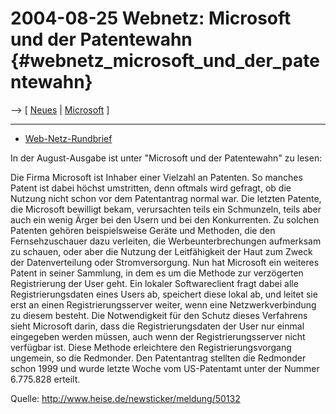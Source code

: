 # 2004-08-25 Webnetz: Microsoft und der Patentewahn {#webnetz_microsoft_und_der_patentewahn}

\--\> \[ [ Neues](SwpatcninoDe "wikilink") \| [
Microsoft](SwpatmicrosoftDe "wikilink") \]

------------------------------------------------------------------------

-   [Web-Netz-Rundbrief](http://www.web-netz.de/ "wikilink")

In der August-Ausgabe ist unter \"Microsoft und der Patentewahn\" zu
lesen:

Die Firma Microsoft ist Inhaber einer Vielzahl an Patenten. So manches
Patent ist dabei höchst umstritten, denn oftmals wird gefragt, ob die
Nutzung nicht schon vor dem Patentantrag normal war. Die letzten
Patente, die Microsoft bewilligt bekam, verursachten teils ein
Schmunzeln, teils aber auch ein wenig Ärger bei den Usern und bei den
Konkurrenten. Zu solchen Patenten gehören beispielsweise Geräte und
Methoden, die den Fernsehzuschauer dazu verleiten, die
Werbeunterbrechungen aufmerksam zu schauen, oder aber die Nutzung der
Leitfähigkeit der Haut zum Zweck der Datenverteilung oder
Stromversorgung. Nun hat Microsoft ein weiteres Patent in seiner
Sammlung, in dem es um die Methode zur verzögerten Registrierung der
User geht. Ein lokaler Softwareclient fragt dabei alle
Registrierungsdaten eines Users ab, speichert diese lokal ab, und leitet
sie erst an einen Registrierungsserver weiter, wenn eine
Netzwerkverbindung zu diesem besteht. Die Notwendigkeit für den Schutz
dieses Verfahrens sieht Microsoft darin, dass die Registrierungsdaten
der User nur einmal eingegeben werden müssen, auch wenn der
Registrierungsserver nicht verfügbar ist. Diese Methode erleichtere den
Registrierungsvorgang ungemein, so die Redmonder. Den Patentantrag
stellten die Redmonder schon 1999 und wurde letzte Woche vom
US-Patentamt unter der Nummer 6.775.828 erteilt.

Quelle: <http://www.heise.de/newsticker/meldung/50132>
